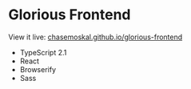 
Glorious Frontend
=================

View it live: [chasemoskal.github.io/glorious-frontend](https://chasemoskal.github.io/glorious-frontend/)

- TypeScript 2.1
- React
- Browserify
- Sass
